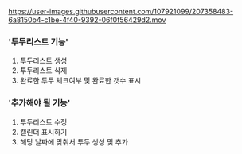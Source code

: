https://user-images.githubusercontent.com/107921099/207358483-6a8150b4-c1be-4f40-9392-06f0f56429d2.mov

### '투두리스트 기능'
1. 투두리스트 생성
2. 투두리스트 삭제
3. 완료한 투두 체크여부 및 완료한 갯수 표시

### '추가해야 될 기능'
1. 투두리스트 수정
2. 캘린더 표시하기
3. 해당 날짜에 맞춰서 투두 생성 및 추가
